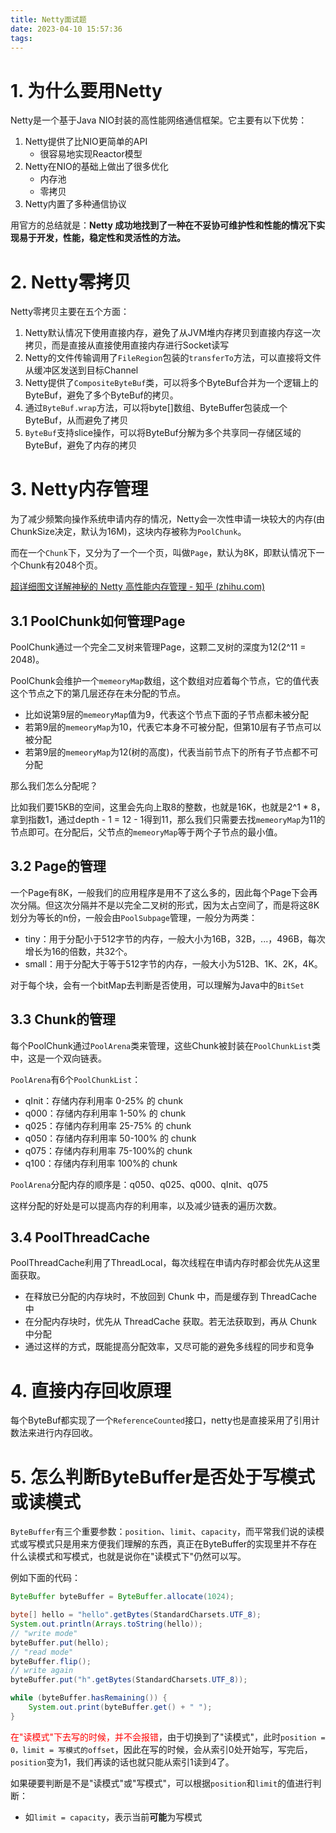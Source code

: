 ```yaml
---
title: Netty面试题
date: 2023-04-10 15:57:36
tags:
---
```


# 1. 为什么要用Netty

Netty是一个基于Java NIO封装的高性能网络通信框架。它主要有以下优势：

1. Netty提供了比NIO更简单的API
   - 很容易地实现Reactor模型
2. Netty在NIO的基础上做出了很多优化
   - 内存池
   - 零拷贝
3. Netty内置了多种通信协议

用官方的总结就是：**Netty 成功地找到了一种在不妥协可维护性和性能的情况下实现易于开发，性能，稳定性和灵活性的方法。**

# 2. Netty零拷贝

Netty零拷贝主要在五个方面：

1. Netty默认情况下使用直接内存，避免了从JVM堆内存拷贝到直接内存这一次拷贝，而是直接从直接使用直接内存进行Socket读写
2. Netty的文件传输调用了`FileRegion`包装的`transferTo`方法，可以直接将文件从缓冲区发送到目标Channel
3. Netty提供了`CompositeByteBuf`类，可以将多个ByteBuf合并为一个逻辑上的ByteBuf，避免了多个ByteBuf的拷贝。
4. 通过`ByteBuf.wrap`方法，可以将byte[]数组、ByteBuffer包装成一个ByteBuf，从而避免了拷贝
5. `ByteBuf`支持slice操作，可以将ByteBuf分解为多个共享同一存储区域的ByteBuf，避免了内存的拷贝

# 3. Netty内存管理

为了减少频繁向操作系统申请内存的情况，Netty会一次性申请一块较大的内存(由ChunkSize决定，默认为16M)，这块内存被称为`PoolChunk`。

而在一个`Chunk`下，又分为了一个一个页，叫做`Page`，默认为8K，即默认情况下一个Chunk有2048个页。

[超详细图文详解神秘的 Netty 高性能内存管理 - 知乎 (zhihu.com)](https://zhuanlan.zhihu.com/p/422289486)

## 3.1 PoolChunk如何管理Page

PoolChunk通过一个完全二叉树来管理Page，这颗二叉树的深度为12(2^11 = 2048)。

PoolChunk会维护一个`memeoryMap`数组，这个数组对应着每个节点，它的值代表这个节点之下的第几层还存在未分配的节点。

- 比如说第9层的`memeoryMap`值为9，代表这个节点下面的子节点都未被分配
- 若第9层的`memeoryMap`为10，代表它本身不可被分配，但第10层有子节点可以被分配
- 若第9层的`memeoryMap`为12(树的高度)，代表当前节点下的所有子节点都不可分配

那么我们怎么分配呢？

比如我们要15KB的空间，这里会先向上取8的整数，也就是16K，也就是2^1 * 8，拿到指数1，通过depth - 1 = 12 - 1得到11，那么我们只需要去找`memeoryMap`为11的节点即可。在分配后，父节点的`memeoryMap`等于两个子节点的最小值。

## 3.2 Page的管理

一个Page有8K，一般我们的应用程序是用不了这么多的，因此每个Page下会再次分隔。但这次分隔并不是以完全二叉树的形式，因为太占空间了，而是将这8K划分为等长的n份，一般会由`PoolSubpage`管理，一般分为两类：

- tiny：用于分配小于512字节的内存，一般大小为16B，32B，...，496B，每次增长为16的倍数，共32个。
- small：用于分配大于等于512字节的内存，一般大小为512B、1K、2K，4K。

对于每个块，会有一个bitMap去判断是否使用，可以理解为Java中的`BitSet`

## 3.3 Chunk的管理

每个PoolChunk通过`PoolArena`类来管理，这些Chunk被封装在`PoolChunkList`类中，这是一个双向链表。

`PoolArena`有6个`PoolChunkList`：

- qInit：存储内存利用率 0-25% 的 chunk
- q000：存储内存利用率 1-50% 的 chunk
- q025：存储内存利用率 25-75% 的 chunk
- q050：存储内存利用率 50-100% 的 chunk
- q075：存储内存利用率 75-100%的 chunk
- q100：存储内存利用率 100%的 chunk

`PoolArena`分配内存的顺序是：q050、q025、q000、qInit、q075

这样分配的好处是可以提高内存的利用率，以及减少链表的遍历次数。

## 3.4 PoolThreadCache

PoolThreadCache利用了ThreadLocal，每次线程在申请内存时都会优先从这里面获取。

- 在释放已分配的内存块时，不放回到 Chunk 中，而是缓存到 ThreadCache 中
- 在分配内存块时，优先从 ThreadCache 获取。若无法获取到，再从 Chunk 中分配
- 通过这样的方式，既能提高分配效率，又尽可能的避免多线程的同步和竞争

# 4. 直接内存回收原理

每个ByteBuf都实现了一个`ReferenceCounted`接口，netty也是直接采用了引用计数法来进行内存回收。

# 5. 怎么判断ByteBuffer是否处于写模式或读模式

`ByteBuffer`有三个重要参数：`position`、`limit`、`capacity`，而平常我们说的读模式或写模式只是用来方便我们理解的东西，真正在ByteBuffer的实现里并不存在什么读模式和写模式，也就是说你在"读模式下"仍然可以写。

例如下面的代码：

```java
ByteBuffer byteBuffer = ByteBuffer.allocate(1024);

byte[] hello = "hello".getBytes(StandardCharsets.UTF_8);
System.out.println(Arrays.toString(hello));
// "write mode"
byteBuffer.put(hello);
// "read mode"
byteBuffer.flip();
// write again
byteBuffer.put("h".getBytes(StandardCharsets.UTF_8));

while (byteBuffer.hasRemaining()) {
    System.out.print(byteBuffer.get() + " ");
}
```

<font color=red>在"读模式"下去写的时候，并不会报错</font>，由于切换到了"读模式"，此时`position = 0，limit = 写模式的offset`，因此在写的时候，会从索引0处开始写，写完后，`position`变为1，我们再读的话也就只能从索引1读到4了。

如果硬要判断是不是"读模式"或"写模式"，可以根据`position`和`limit`的值进行判断：

- 如`limit = capacity`，表示当前**可能**为写模式

